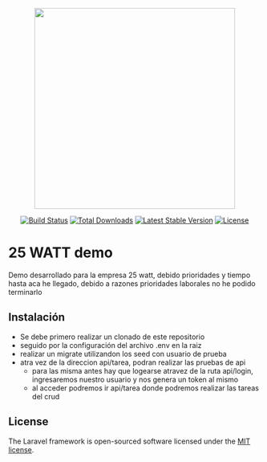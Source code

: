 <p align="center"><a href="https://laravel.com" target="_blank"><img src="https://raw.githubusercontent.com/laravel/art/master/logo-lockup/5%20SVG/2%20CMYK/1%20Full%20Color/laravel-logolockup-cmyk-red.svg" width="400"></a></p>

<p align="center">
<a href="https://travis-ci.org/laravel/framework"><img src="https://travis-ci.org/laravel/framework.svg" alt="Build Status"></a>
<a href="https://packagist.org/packages/laravel/framework"><img src="https://poser.pugx.org/laravel/framework/d/total.svg" alt="Total Downloads"></a>
<a href="https://packagist.org/packages/laravel/framework"><img src="https://poser.pugx.org/laravel/framework/v/stable.svg" alt="Latest Stable Version"></a>
<a href="https://packagist.org/packages/laravel/framework"><img src="https://poser.pugx.org/laravel/framework/license.svg" alt="License"></a>
</p>

# 25 WATT demo

Demo desarrollado para la empresa 25 watt, debido prioridades y tiempo hasta aca he llegado, debido a razones prioridades
laborales no he podido terminarlo
## Instalación
* Se debe primero realizar un clonado de este repositorio
* seguido por la configuración del archivo .env en la raiz
* realizar un migrate utilizandon los seed con usuario de prueba
* atra vez de la direccion api/tarea, podran realizar las pruebas de api
    * para las misma antes hay que logearse atravez de la ruta api/login, ingresaremos nuestro  usuario
    y nos genera un token al mismo
   * al acceder podremos ir api/tarea donde podremos realizar las tareas del crud
## License

The Laravel framework is open-sourced software licensed under the [MIT license](https://opensource.org/licenses/MIT).
